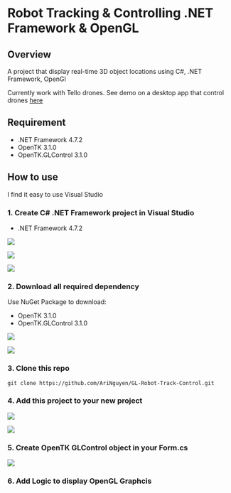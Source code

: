 # Robot Tracking & Controlling .NET Framework & OpenGL

## Overview
A project that display real-time 3D object locations using C#, .NET Framework, OpenGl

Currently work with Tello drones. See demo on a desktop app that control drones [here](https://github.com/nhatduy227/Tello_waypoint)

## Requirement
- .NET Framework 4.7.2
- OpenTK 3.1.0
- OpenTK.GLControl 3.1.0

## How to use

I find it easy to use Visual Studio

### 1. Create C# .NET Framework project in Visual Studio

- .NET Framework 4.7.2

![](public_img/select_new_project.png)

![](public_img/select_form.png)

![](public_img/create_project.png)

### 2. Download all required dependency

Use NuGet Package to download:

- OpenTK 3.1.0
- OpenTK.GLControl 3.1.0

![](public_img/manage_nuget.png)

![](public_img/manage_nuget_2.png)

### 3. Clone this repo
```shell
git clone https://github.com/AriNguyen/GL-Robot-Track-Control.git
```

### 4. Add this project to your new project
![](public_img/add_existing_project.png)

![](public_img/add_existing_project_2.png)

### 5. Create OpenTK GLControl object in your Form.cs
![](public_img/add_glcontrol.png)

### 6. Add Logic to display OpenGL Graphcis

